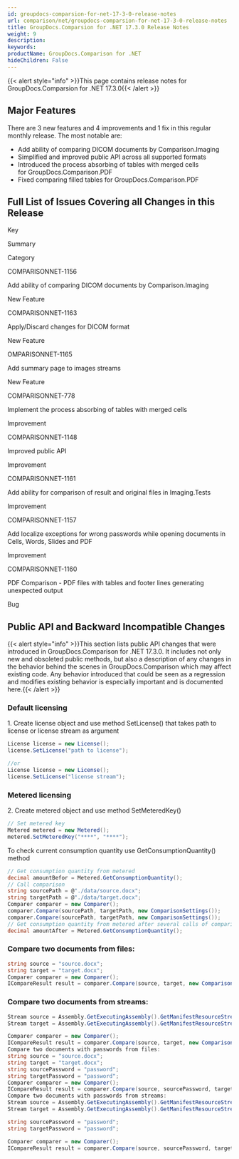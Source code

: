 ```yaml
---
id: groupdocs-comparsion-for-net-17-3-0-release-notes
url: comparison/net/groupdocs-comparsion-for-net-17-3-0-release-notes
title: GroupDocs.Comparsion for .NET 17.3.0 Release Notes
weight: 9
description: 
keywords: 
productName: GroupDocs.Comparison for .NET
hideChildren: False
---
```

{{< alert style="info" >}}This page contains release notes for GroupDocs.Comparsion for .NET 17.3.0{{< /alert >}}

## Major Features

There are 3 new features and 4 improvements and 1 fix in this regular monthly release. The most notable are:

*   Add ability of comparing DICOM documents by Comparison.Imaging
*   Simplified and improved public API across all supported formats
*   Introduced the process absorbing of tables with merged cells for GroupDocs.Comparison.PDF
*   Fixed comparing filled tables for GroupDocs.Comparison.PDF

## Full List of Issues Covering all Changes in this Release

Key

Summary

Category

COMPARISONNET-1156

Add ability of comparing DICOM documents by Comparison.Imaging

New Feature

COMPARISONNET-1163

Apply/Discard changes for DICOM format

New Feature

OMPARISONNET-1165

Add summary page to images streams

New Feature

COMPARISONNET-778

Implement the process absorbing of tables with merged cells

Improvement

COMPARISONNET-1148

Improved public API

Improvement

COMPARISONNET-1161

Add ability for comparison of result and original files in Imaging.Tests

Improvement

COMPARISONNET-1157

Add localize exceptions for wrong passwords while opening documents in Cells, Words, Slides and PDF

Improvement

COMPARISONNET-1160

PDF Comparison - PDF files with tables and footer lines generating unexpected output

Bug

## Public API and Backward Incompatible Changes

{{< alert style="info" >}}This section lists public API changes that were introduced in GroupDocs.Comparison for .NET 17.3.0. It includes not only new and obsoleted public methods, but also a description of any changes in the behavior behind the scenes in GroupDocs.Comparison which may affect existing code. Any behavior introduced that could be seen as a regression and modifies existing behavior is especially important and is documented here.{{< /alert >}}

### Default licensing

1\. Create license object and use method SetLicense() that takes path to license or license stream as argument

```csharp
License license = new License();
license.SetLicense("path to license");

//or
License license = new License();
license.SetLicense("license stream");
```

### Metered licensing

2\. Create metered object and use method SetMeteredKey()

```csharp
// Set metered key
Metered metered = new Metered();
metered.SetMeteredKey("****", "****");
```

To check current consumption quantity use GetConsumptionQuantity() method

```csharp
// Get consumption quantity from metered
decimal amountBefor = Metered.GetConsumptionQuantity();
// Call comparison
string sourcePath = @"./data/source.docx";
string targetPath = @"./data/target.docx";
Comparer comparer = new Comparer();
comparer.Compare(sourcePath, targetPath, new ComparisonSettings());
comparer.Compare(sourcePath, targetPath, new ComparisonSettings());
// Get consumption quantity from metered after several calls of comparison
decimal amountAfter = Metered.GetConsumptionQuantity();
```

### Compare two documents from files:

```csharp
string source = "source.docx";
string target = "target.docx";
Comparer comparer = new Comparer();
ICompareResult result = comparer.Compare(source, target, new ComparisonSettings());
```

### Compare two documents from streams:

```csharp
Stream source = Assembly.GetExecutingAssembly().GetManifestResourceStream("source.docx");
Stream target = Assembly.GetExecutingAssembly().GetManifestResourceStream("target.docx");

Comparer comparer = new Comparer();
ICompareResult result = comparer.Compare(source, target, new ComparisonSettings());
Compare two documents with passwords from files:
string source = "source.docx";
string target = "target.docx";
string sourcePassword = "password";
string targetPassword = "password";
Comparer comparer = new Comparer();
ICompareResult result = comparer.Compare(source, sourcePassword, target, targetPassword, new ComparisonSettings());
Compare two documents with passwords from streams:
Stream source = Assembly.GetExecutingAssembly().GetManifestResourceStream("source.docx");
Stream target = Assembly.GetExecutingAssembly().GetManifestResourceStream("target.docx");

string sourcePassword = "password";
string targetPassword = "password";

Comparer comparer = new Comparer();
ICompareResult result = comparer.Compare(source, sourcePassword, target, targetPassword, new ComparisonSettings());
```
